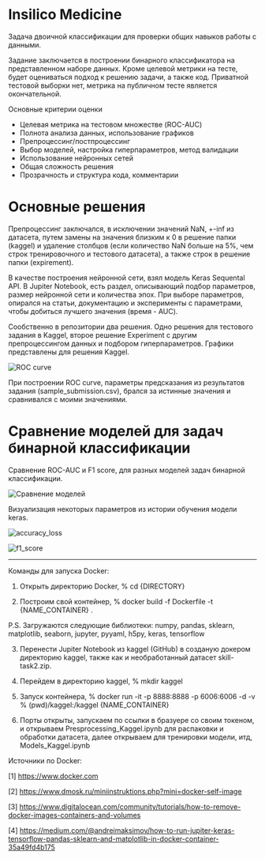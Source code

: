 # Insilico Medicine

Задача двоичной классификации для проверки общих навыков работы с данными.

Задание заключается в построении бинарного классификатора на представленном наборе данных. Кроме целевой метрики на тесте, будет оцениваться подход к решению задачи, а также код. Приватной тестовой выборки нет, метрика на публичном тесте является окончательной.

Основные критерии оценки
- Целевая метрика на тестовом множестве (ROC-AUC)
- Полнота анализа данных, использование графиков
- Препроцессинг/постпроцессинг
- Выбор моделей, настройка гиперпараметров, метод валидации
- Использование нейронных сетей
- Общая сложность решения
- Прозрачность и структура кода, комментарии

# Основные решения

Препроцессинг заключался, в исключении значений NaN, +-inf из датасета, путем замены на значения близким к 0 в решение папки (kaggel) и удаление столбцов (если количество NaN больше на 5%, чем строк тренировочного и тестового датасета), а также строк в решение папки (expirement).

В качестве построения нейронной сети, взял модель Keras Sequental API. В Jupiter Notebook, есть раздел, описывающий подбор параметров, размер нейронной сети и количества эпох. При выборе параметров, опирался на статьи, документацию и эксперименты с параметрами, чтобы добиться лучшего значения (время - AUC).

Сообственно в репозитории два решения. Одно решения для тестового задания в Kaggel, второе решение Experiment с другим препроцессингом данных и подбором гиперпараметров. Графики представлены для решения Kaggel.

![ROC curve](https://github.com/VladicNaAmure/Insilico-Medicine/raw/master/images/ROC_Kaggel.png)

При построении ROC curve, параметры предсказания из результатов задания (sample_submission.csv), брался за истинные значения и сравнивался с моими значениями.

# Сравнение моделей для задач бинарной классификации

Сравнение ROC-AUC и F1 score, для разных моделей задач бинарной классификации.

![Сравнение моделей](https://github.com/VladicNaAmure/Insilico-Medicine/raw/master/images/models_kaggel.png)

Визуализация некоторых параметров из истории обучения модели keras.

![accuracy_loss](https://github.com/VladicNaAmure/Insilico-Medicine/raw/master/images/accuracy_loss_Kaggel.png)

![f1_score](https://github.com/VladicNaAmure/Insilico-Medicine/raw/master/images/f1_score_Kaggel.png)

--------------------------
Команды для запуска Docker:

1. Открыть директорию Docker, % cd {DIRECTORY}

2. Построим свой контейнер, % docker build -f Dockerfile -t {NAME_CONTAINER} . 

P.S. Загружаются следующие библиотеки: numpy, pandas, sklearn, matplotlib, seaborn, jupyter, pyyaml, h5py, keras, tensorflow

3. Перенести Jupiter Notebook из kaggel (GitHub) в созданую докером директорию kaggel, также как и необработанный датасет skill-task2.zip.

4. Перейдем в директорию kaggel, % mkdir kaggel

5. Запуск контейнера, % docker run -it -p 8888:8888 -p 6006:6006 -d -v
% (pwd)/kaggel:/kaggel {NAME_CONTAINER}

6. Порты открыты, запускаем по ссылки в бразуере со своим токеном, и открываем Presprocessing_Kaggel.ipynb для распаковки и обработки датасета, далее открываем для тренировки модели, итд, Models_Kaggel.ipynb 

Источники по Docker:

[1] https://www.docker.com

[2] https://www.dmosk.ru/miniinstruktions.php?mini=docker-self-image

[3] https://www.digitalocean.com/community/tutorials/how-to-remove-docker-images-containers-and-volumes

[4] https://medium.com/@andreimaksimov/how-to-run-jupiter-keras-tensorflow-pandas-sklearn-and-matplotlib-in-docker-container-35a49fd4b175
